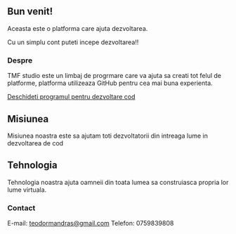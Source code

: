 ## Bun venit!
Aceasta este o platforma care ajuta dezvoltarea.

Cu un simplu cont puteti incepe dezvoltarea!!
### Despre

TMF studio este un limbaj de progrmare care va ajuta sa creati tot felul de platforme, platforma utilizeaza GitHub pentru cea mai buna experienta.

[Deschideti programul pentru dezvoltare cod](https://gray-buzzard-bfdpln10.ws-eu18.gitpod.io/)

## Misiunea
Misiunea noastra este sa ajutam toti dezvoltatorii din intreaga lume in dezvoltarea de cod


## Tehnologia
Tehnologia noastra ajuta oamneii din toata lumea sa construiasca propria lor lume virtuala.



### Contact
E-mail: teodormandras@gmail.com
Telefon: 0759839808


